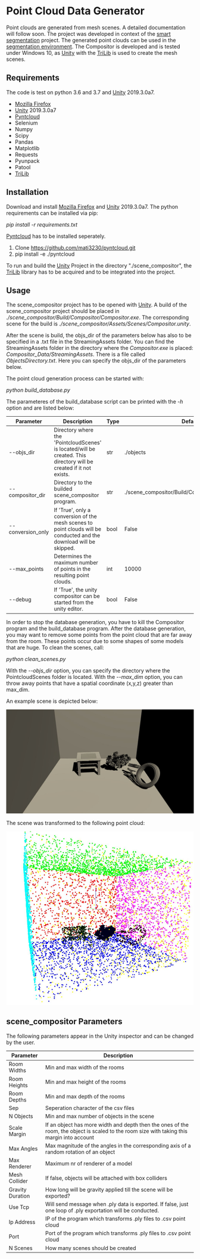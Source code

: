 # Point Cloud Data Generator

Point clouds are generated from mesh scenes. A detailed documentation will follow soon. 
The project was developed in context of the [smart segmentation](https://github.com/mati3230/smartsegmentation) project. 
The generated point clouds can be used in the [segmentation environment](https://github.com/mati3230/segmentation). The Compositor is developed and is tested under Windows 10, as [Unity](https://unity.com/) with the [TriLib](https://assetstore.unity.com/packages/tools/modeling/trilib-model-loader-package-91777) is used to create the mesh scenes. 

## Requirements

The code is test on python 3.6 and 3.7 and [Unity](https://unity.com/) 2019.3.0a7. 

* [Mozilla Firefox](https://www.mozilla.org/de/exp/firefox/new/)
* [Unity](https://unity.com/) 2019.3.0a7
* [Pyntcloud](https://github.com/mati3230/pyntcloud)
* Selenium
* Numpy
* Scipy
* Pandas
* Matplotlib
* Requests
* Pyunpack
* Patool
* [TriLib](https://assetstore.unity.com/packages/tools/modeling/trilib-model-loader-package-91777)

## Installation

Download and install [Mozilla Firefox](https://www.mozilla.org/de/exp/firefox/new/) and [Unity](https://unity.com/) 2019.3.0a7. 
The python requirements can be installed via pip: 

*pip install -r requirements.txt*

[Pyntcloud](https://github.com/mati3230/pyntcloud) has to be installed seperately.

1. Clone https://github.com/mati3230/pyntcloud.git
2. pip install -e ./pyntcloud

To run and build the [Unity](https://unity.com/) Project in the directory "./scene_compositor", the [TriLib](https://assetstore.unity.com/packages/tools/modeling/trilib-model-loader-package-91777) library has to be acquired and to be integrated into the project.

## Usage

The scene_compositor project has to be opened with [Unity](https://unity.com/). A build of the scene_compositor project should be placed in *./scene_compositor/Build/Compositor/Compositor.exe*. The corresponding scene for the build is *./scene_compositor/Assets/Scenes/Compositor.unity*. 

After the scene is build, the objs_dir of the parameters below has also to be specified in a .txt file in the StreamingAssets folder. You can find the StreamingAssets folder in the directory where the *Compositor.exe* is placed: *Compositor_Data/StreamingAssets*. There is a file called *ObjectsDirectory.txt*. Here you can specify the objs_dir of the parameters below. 

The point cloud generation process can be started with:

*python build_database.py*

The parameteres of the build_database script can be printed with the *-h* option and are listed below: 

|Parameter|Description|Type|Default|
|-|-|-|-|
| --objs_dir | Directory where the 'PointcloudScenes' is located/will be created. This directory will be created if it not exists.  | str | ./objects |
| --compositor_dir | Directory to the builded scene_compositor program. | str | ./scene_compositor/Build/Compositor/Compositor.exe |
| --conversion_only | If 'True', only a conversion of the mesh scenes to point clouds will be conducted and the download will be skipped. | bool | False |
| --max_points | Determines the maximum number of points in the resulting point clouds. | int | 10000 |
| --debug | If 'True', the unity compositor can be started from the unity editor. | bool | False |

In order to stop the database generation, you have to kill the Compositor program and the build_database program. 
After the database generation, you may want to remove some points from the point cloud that are far away from the room. These points occur due to some shapes of some models that are huge. To clean the scenes, call: 

*python clean_scenes.py*

With the *--objs_dir* option, you can specify the directory where the PointcloudScenes folder is located. With the *--max_dim* option, you can throw away points that have a spatial coordinate (x,y,z) greater than max_dim. 

An example scene is depicted below: 

![MeshScene](figures/mesh_scene.JPG)

The scene was transformed to the following point cloud: 

![PCScene](figures/pc_scene.JPG)

## scene_compositor Parameters

The following parameters appear in the Unity inspector and can be changed by the user. 

|Parameter|Description|
| - | - |
| Room Widths | Min and max width of the rooms |
| Room Heights | Min and max height of the rooms |
| Room Depths | Min and max depth of the rooms |
| Sep | Seperation character of the csv files |
| N Objects | Min and max number of objects in the scene |
| Scale Margin | If an object has more width and depth then the ones of the room, the object is scaled to the room size with taking this margin into account |
| Max Angles | Max magnitude of the angles in the corresponding axis of a random rotation of an object |
| Max Renderer | Maximum nr of renderer of a model |
| Mesh Collider | If false, objects will be attached with box colliders |
| Gravity Duration | How long will be gravity applied till the scene will be exported? |
| Use Tcp | Will send message when .ply data is exported. If false, just one loop of .ply exportation will be conducted. |
| Ip Address | IP of the program which transforms .ply files to .csv point cloud |
| Port | Port of the program which transforms .ply files to .csv point cloud |
| N Scenes | How many scenes should be created |
